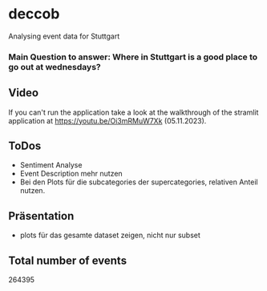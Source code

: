 # deccob
Analysing event data for Stuttgart

### Main Question to answer: Where in Stuttgart is a good place to go out at wednesdays?

## Video
If you can't run the application take a look at the walkthrough of the stramlit application at https://youtu.be/Oi3mRMuW7Xk (05.11.2023). 

## ToDos
- Sentiment Analyse
- Event Description mehr nutzen
- Bei den Plots für die subcategories der supercategories, relativen Anteil nutzen.


## Präsentation
- plots für das gesamte dataset zeigen, nicht nur subset

## Total number of events
264395

